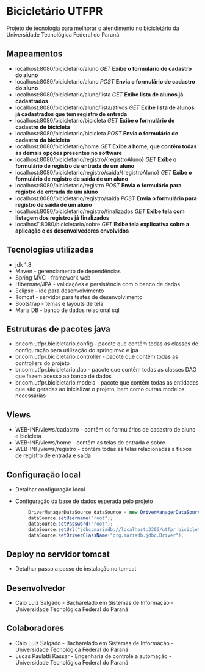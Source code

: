 # Bicicletário UTFPR
Projeto de tecnologia para melhorar o atendimento no bicicletário da Universidade Tecnológica Federal do Paraná

## Mapeamentos

- localhost:8080/bicicletario/aluno _GET_ **Exibe o formulário de cadastro do aluno**
- localhost:8080/bicicletario/aluno _POST_ **Envia o formulário de cadastro do aluno**
- localhost:8080/bicicletario/aluno/lista _GET_ **Exibe lista de alunos já cadastrados**
- localhost:8080/bicicletario/aluno/lista/ativos _GET_ **Exibe lista de alunos já cadastrados que tem registro de entrada**
- localhost:8080/bicicletario/bicicleta _GET_ **Exibe o formulário de cadastro de bicicleta**
- localhost:8080/bicicletario/bicicleta _POST_ **Envia o formulário de cadastro da bicicleta**
- localhost:8080/bicicletario/home _GET_ **Exibe a home, que contêm todas as demais opções presentes no software**
- localhost:8080/bicicletario/registro/{registroAluno} _GET_ **Exibe o formulário de registro de entrada de um aluno**
- localhost:8080/bicicletario/registro/saida/{registroAluno} _GET_ **Exibe o formulário de registro de saída de um aluno** 
- localhost:8080/bicicletario/registro _POST_ **Envia o formulário para registro de entrada de um aluno**
- localhost:8080/bicicletario/registro/saida _POST_ **Envia o formulário para registro de saída de um aluno**
- localhost:8080/bicicletario/registro/finalizados _GET_ **Exibe tela com listagem dos registros já finalizados**
- localhosT:8080/bicicletario/sobre _GET_ **Exibe tela explicativa sobre a aplicação e os desenvolvedores envolvidos**

## Tecnologias utilizadas

- jdk 1.8
- Maven - gerenciamento de dependências
- Spring MVC - framework web
- Hibernate/JPA - validações e persistência com o banco de dados
- Eclipse - ide para desenvolvimento
- Tomcat - servidor para testes de desenvolvimento
- Bootstrap - temas e layouts de tela
- Maria DB - banco de dados relacional sql

## Estruturas de pacotes java

- br.com.utfpr.bicicletario.config - pacote que contêm todas as classes de configuração para utilização do spring mvc e jpa
- br.com.utfpr.bicicletario.controller - pacote que contêm todas as controllers do projeto
- br.com.utfpr.bicicletario.dao - pacote que contêm todas as classes DAO que fazem acesso ao banco de dados
- br.com.utfpr.bicicletario.models - pacote que contêm todas as entidades que são geradas ao inicializar o projeto, bem como outras modelos necessárias

## Views

- WEB-INF/views/cadastro - contêm os formulários de cadastro de aluno e bicicleta
- WEB-INF/views/home - contêm as telas de entrada e sobre
- WEB-INF/views/registro - contêm todas as telas relacionadas a fluxos de registro de entrada e saída

## Configuração local

- Detalhar configuração local

- Configuração da base de dados esperada pelo projeto

```java
		DriverManagerDataSource dataSource = new DriverManagerDataSource();
		dataSource.setUsername("root");
		dataSource.setPassword("root");
		dataSource.setUrl("jdbc:mariadb://localhost:3306/utfpr_bicicletario");
		dataSource.setDriverClassName("org.mariadb.jdbc.Driver");
```

## Deploy no servidor tomcat

- Detalhar passo a passo de instalação no tomcat

## Desenvolvedor

- Caio Luiz Salgado - Bacharelado em Sistemas de Informação - Universidade Tecnológica Federal do Paraná

## Colaboradores

- Caio Luiz Salgado - Bacharelado em Sistemas de Informação - Universidade Tecnológica Federal do Paraná
- Lucas Paulatti Kassar - Engenharia de controle a automação - Universidade Tecnológica Federal do Paraná